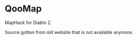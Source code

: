 QooMap
======

MapHack for Diablo 2.

Source gotten from old website that is not available anymore.
